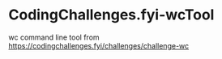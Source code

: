 # CodingChallenges.fyi-wcTool
wc command line tool from https://codingchallenges.fyi/challenges/challenge-wc
